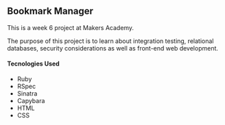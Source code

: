 Bookmark Manager
-----------------
This is a week 6 project at Makers Academy.

The purpose of this project is to learn about integration testing, relational databases, security considerations as well as front-end web development.

#### Tecnologies Used
+ Ruby
+ RSpec
+ Sinatra
+ Capybara
+ HTML
+ CSS 